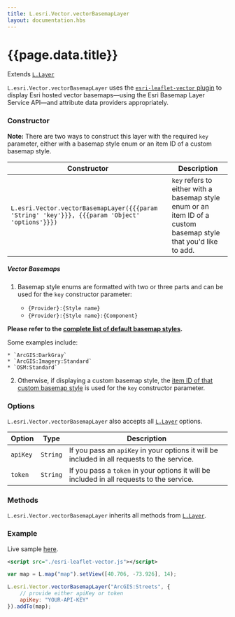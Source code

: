 ```yaml
---
title: L.esri.Vector.vectorBasemapLayer
layout: documentation.hbs
---
```


# {{page.data.title}}

Extends [`L.Layer`](https://leafletjs.com/reference-{{siteData.latest_leaflet}}.html#layer)

`L.esri.Vector.vectorBasemapLayer` uses the [`esri-leaflet-vector` plugin](https://github.com/Esri/esri-leaflet-vector) to display Esri hosted vector basemaps—using the Esri Basemap Layer Service API—and attribute data providers appropriately.

### Constructor

**Note:** There are two ways to construct this layer with the required `key` parameter, either with a basemap style enum or an item ID of a custom basemap style.

<table>
    <thead>
        <tr>
            <th>Constructor</th>
            <th>Description</th>
        </tr>
    </thead>
    <tbody>
        <tr>
            <td><code>L.esri.Vector.vectorBasemapLayer({{{param 'String' 'key'}}}, {{{param 'Object' 'options'}}})</code></td>
            <td><code>key</code> refers to either with a basemap style enum or an item ID of a custom basemap style that you'd like to add.
        </tr>
    </tbody>
</table>

##### Vector Basemaps

1. Basemap style enums are formatted with two or three parts and can be used for the `key` constructor parameter:

    * `{Provider}:{Style name}`
    * `{Provider}:{Style name}:{Component}`

  **Please refer to the [complete list of default basemap styles](https://developers.arcgis.com/documentation/mapping-apis-and-location-services/maps/services/basemap-layer-service/#default-basemap-styles).**
  
  Some examples include:

    * `ArcGIS:DarkGray`
    * `ArcGIS:Imagery:Standard`
    * `OSM:Standard`

2. Otherwise, if displaying a custom basemap style, the [item ID of that custom basemap style](https://developers.arcgis.com/documentation/mapping-apis-and-location-services/maps/services/basemap-layer-service/#custom-basemap-styles) is used for the `key` constructor parameter.

### Options

`L.esri.Vector.vectorBasemapLayer` also accepts all [`L.Layer`](https://leafletjs.com/reference.html#layer) options.

<table>
    <thead>
        <tr>
            <th>Option</th>
            <th>Type</th>
            <th>Description</th>
        </tr>
    </thead>
    <tbody>
        <tr>
            <td><code>apiKey</code></td>
            <td><code>String</code></td>
            <td>If you pass an <code>apiKey</code> in your options it will be included in all requests to the service.</td>
        </tr>
        <tr>
            <td><code>token</code></td>
            <td><code>String</code></td>
            <td>If you pass a <code>token</code> in your options it will be included in all requests to the service.</td>
        </tr>
    </tbody>
</table>

### Methods

`L.esri.Vector.vectorBasemapLayer` inherits all methods from [`L.Layer`](https://leafletjs.com/reference.html#layer).

### Example

Live sample [here](https://esri.github.io/esri-leaflet/examples/vector-basemap.html).

```xml
<script src="./esri-leaflet-vector.js"></script>
```

```js
var map = L.map("map").setView([40.706, -73.926], 14);

L.esri.Vector.vectorBasemapLayer("ArcGIS:Streets", {
    // provide either apiKey or token
    apiKey: "YOUR-API-KEY"
}).addTo(map);
```
